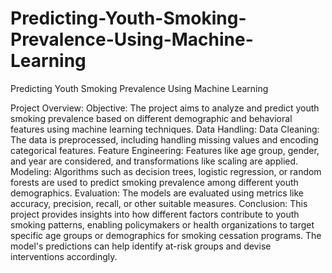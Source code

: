 # Predicting-Youth-Smoking-Prevalence-Using-Machine-Learning
Predicting Youth Smoking Prevalence Using Machine Learning

Project Overview:
Objective: The project aims to analyze and predict youth smoking prevalence based on different demographic and behavioral features using machine learning techniques.
Data Handling:
Data Cleaning: The data is preprocessed, including handling missing values and encoding categorical features.
Feature Engineering: Features like age group, gender, and year are considered, and transformations like scaling are applied.
Modeling: Algorithms such as decision trees, logistic regression, or random forests are used to predict smoking prevalence among different youth demographics.
Evaluation: The models are evaluated using metrics like accuracy, precision, recall, or other suitable measures.
Conclusion:
This project provides insights into how different factors contribute to youth smoking patterns, enabling policymakers or health organizations to target specific age groups or demographics for smoking cessation programs. The model's predictions can help identify at-risk groups and devise interventions accordingly.
